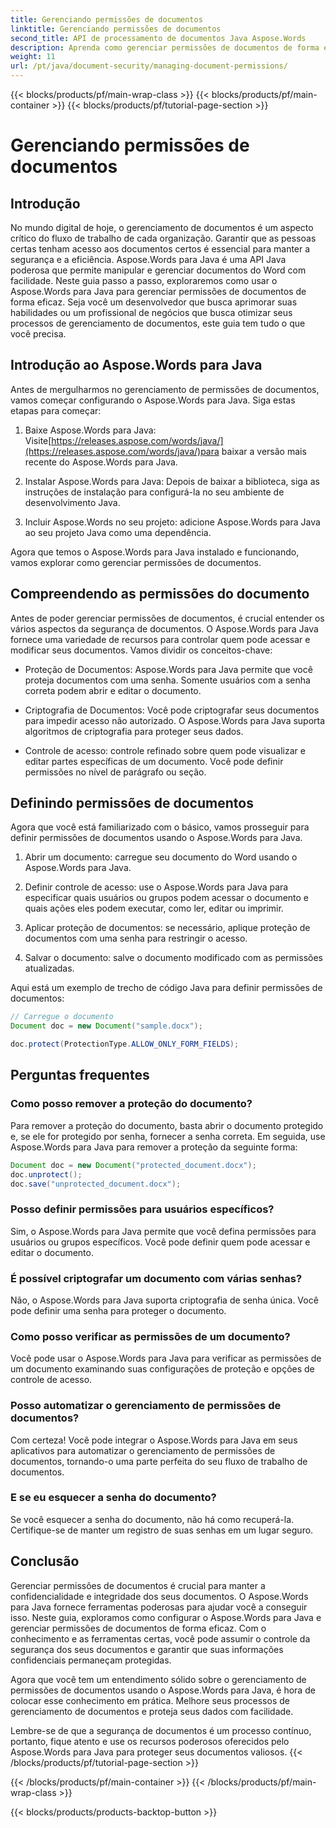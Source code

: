 ```yaml
---
title: Gerenciando permissões de documentos
linktitle: Gerenciando permissões de documentos
second_title: API de processamento de documentos Java Aspose.Words
description: Aprenda como gerenciar permissões de documentos de forma eficaz usando Aspose.Words para Java. Este guia abrangente fornece instruções passo a passo e exemplos de código-fonte.
weight: 11
url: /pt/java/document-security/managing-document-permissions/
---
```


{{< blocks/products/pf/main-wrap-class >}}
{{< blocks/products/pf/main-container >}}
{{< blocks/products/pf/tutorial-page-section >}}

# Gerenciando permissões de documentos


## Introdução

No mundo digital de hoje, o gerenciamento de documentos é um aspecto crítico do fluxo de trabalho de cada organização. Garantir que as pessoas certas tenham acesso aos documentos certos é essencial para manter a segurança e a eficiência. Aspose.Words para Java é uma API Java poderosa que permite manipular e gerenciar documentos do Word com facilidade. Neste guia passo a passo, exploraremos como usar o Aspose.Words para Java para gerenciar permissões de documentos de forma eficaz. Seja você um desenvolvedor que busca aprimorar suas habilidades ou um profissional de negócios que busca otimizar seus processos de gerenciamento de documentos, este guia tem tudo o que você precisa.

## Introdução ao Aspose.Words para Java

Antes de mergulharmos no gerenciamento de permissões de documentos, vamos começar configurando o Aspose.Words para Java. Siga estas etapas para começar:

1.  Baixe Aspose.Words para Java: Visite[https://releases.aspose.com/words/java/](https://releases.aspose.com/words/java/)para baixar a versão mais recente do Aspose.Words para Java.

2. Instalar Aspose.Words para Java: Depois de baixar a biblioteca, siga as instruções de instalação para configurá-la no seu ambiente de desenvolvimento Java.

3. Incluir Aspose.Words no seu projeto: adicione Aspose.Words para Java ao seu projeto Java como uma dependência.

Agora que temos o Aspose.Words para Java instalado e funcionando, vamos explorar como gerenciar permissões de documentos.

## Compreendendo as permissões do documento

Antes de poder gerenciar permissões de documentos, é crucial entender os vários aspectos da segurança de documentos. O Aspose.Words para Java fornece uma variedade de recursos para controlar quem pode acessar e modificar seus documentos. Vamos dividir os conceitos-chave:

- Proteção de Documentos: Aspose.Words para Java permite que você proteja documentos com uma senha. Somente usuários com a senha correta podem abrir e editar o documento.

- Criptografia de Documentos: Você pode criptografar seus documentos para impedir acesso não autorizado. O Aspose.Words para Java suporta algoritmos de criptografia para proteger seus dados.

- Controle de acesso: controle refinado sobre quem pode visualizar e editar partes específicas de um documento. Você pode definir permissões no nível de parágrafo ou seção.

## Definindo permissões de documentos

Agora que você está familiarizado com o básico, vamos prosseguir para definir permissões de documentos usando o Aspose.Words para Java.

1. Abrir um documento: carregue seu documento do Word usando o Aspose.Words para Java.

2. Definir controle de acesso: use o Aspose.Words para Java para especificar quais usuários ou grupos podem acessar o documento e quais ações eles podem executar, como ler, editar ou imprimir.

3. Aplicar proteção de documentos: se necessário, aplique proteção de documentos com uma senha para restringir o acesso.

4. Salvar o documento: salve o documento modificado com as permissões atualizadas.

Aqui está um exemplo de trecho de código Java para definir permissões de documentos:

```java
// Carregue o documento
Document doc = new Document("sample.docx");

doc.protect(ProtectionType.ALLOW_ONLY_FORM_FIELDS);
```

## Perguntas frequentes

### Como posso remover a proteção do documento?

Para remover a proteção do documento, basta abrir o documento protegido e, se ele for protegido por senha, fornecer a senha correta. Em seguida, use Aspose.Words para Java para remover a proteção da seguinte forma:

```java
Document doc = new Document("protected_document.docx");
doc.unprotect();
doc.save("unprotected_document.docx");
```

### Posso definir permissões para usuários específicos?

Sim, o Aspose.Words para Java permite que você defina permissões para usuários ou grupos específicos. Você pode definir quem pode acessar e editar o documento.

### É possível criptografar um documento com várias senhas?

Não, o Aspose.Words para Java suporta criptografia de senha única. Você pode definir uma senha para proteger o documento.

### Como posso verificar as permissões de um documento?

Você pode usar o Aspose.Words para Java para verificar as permissões de um documento examinando suas configurações de proteção e opções de controle de acesso.

### Posso automatizar o gerenciamento de permissões de documentos?

Com certeza! Você pode integrar o Aspose.Words para Java em seus aplicativos para automatizar o gerenciamento de permissões de documentos, tornando-o uma parte perfeita do seu fluxo de trabalho de documentos.

### E se eu esquecer a senha do documento?

Se você esquecer a senha do documento, não há como recuperá-la. Certifique-se de manter um registro de suas senhas em um lugar seguro.

## Conclusão

Gerenciar permissões de documentos é crucial para manter a confidencialidade e integridade dos seus documentos. O Aspose.Words para Java fornece ferramentas poderosas para ajudar você a conseguir isso. Neste guia, exploramos como configurar o Aspose.Words para Java e gerenciar permissões de documentos de forma eficaz. Com o conhecimento e as ferramentas certas, você pode assumir o controle da segurança dos seus documentos e garantir que suas informações confidenciais permaneçam protegidas.

Agora que você tem um entendimento sólido sobre o gerenciamento de permissões de documentos usando o Aspose.Words para Java, é hora de colocar esse conhecimento em prática. Melhore seus processos de gerenciamento de documentos e proteja seus dados com facilidade.

Lembre-se de que a segurança de documentos é um processo contínuo, portanto, fique atento e use os recursos poderosos oferecidos pelo Aspose.Words para Java para proteger seus documentos valiosos.
{{< /blocks/products/pf/tutorial-page-section >}}

{{< /blocks/products/pf/main-container >}}
{{< /blocks/products/pf/main-wrap-class >}}

{{< blocks/products/products-backtop-button >}}
